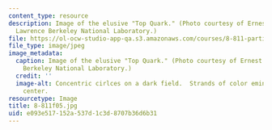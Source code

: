 ```yaml
---
content_type: resource
description: Image of the elusive "Top Quark." (Photo courtesy of Ernest Orlando,
  Lawrence Berkeley National Laboratory.)
file: https://ol-ocw-studio-app-qa.s3.amazonaws.com/courses/8-811-particle-physics-ii-fall-2005/e093e517152a537d1c3d8707b36d6b31_8-811f05.jpg
file_type: image/jpeg
image_metadata:
  caption: Image of the elusive "Top Quark." (Photo courtesy of Ernest Orlando Lawrence,
    Berkeley National Laboratory.)
  credit: ''
  image-alt: Concentric cirlces on a dark field.  Strands of color eminate from the
    center.
resourcetype: Image
title: 8-811f05.jpg
uid: e093e517-152a-537d-1c3d-8707b36d6b31
---
```

